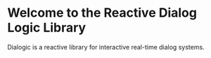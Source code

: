 # Welcome to the Reactive Dialog Logic Library

Dialogic is a reactive library for interactive real-time dialog systems.
